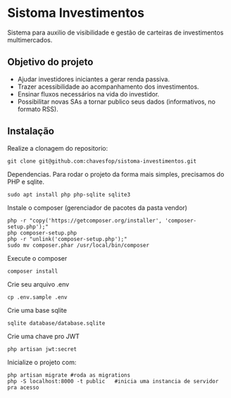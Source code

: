# Sistoma Investimentos 

Sistema para auxilio de visibilidade e gestão de carteiras de investimentos multimercados.

## Objetivo do projeto

 - Ajudar investidores iniciantes a gerar renda passiva.
 - Trazer acessibilidade ao acompanhamento dos investimentos.
 - Ensinar fluxos necessários na vida do investidor.
 - Possibilitar novas SAs a tornar publico seus dados (informativos, no formato RSS).

## Instalação 

Realize a clonagem do repositorio:
```
git clone git@github.com:chavesfop/sistoma-investimentos.git
```

Dependencias.
Para rodar o projeto da forma mais simples, precisamos do PHP e sqlite.
```
sudo apt install php php-sqlite sqlite3
```

Instale o composer (gerenciador de pacotes da pasta vendor)
```
php -r "copy('https://getcomposer.org/installer', 'composer-setup.php');"
php composer-setup.php
php -r "unlink('composer-setup.php');"
sudo mv composer.phar /usr/local/bin/composer
```

Execute o composer 
```
composer install
```

Crie seu arquivo .env
```
cp .env.sample .env
```

Crie uma base sqlite
```
sqlite database/database.sqlite
```

Crie uma chave pro JWT
```
php artisan jwt:secret
```

Inicialize o projeto com:
```
php artisan migrate #roda as migrations
php -S localhost:8000 -t public   #inicia uma instancia de servidor pra acesso
```
